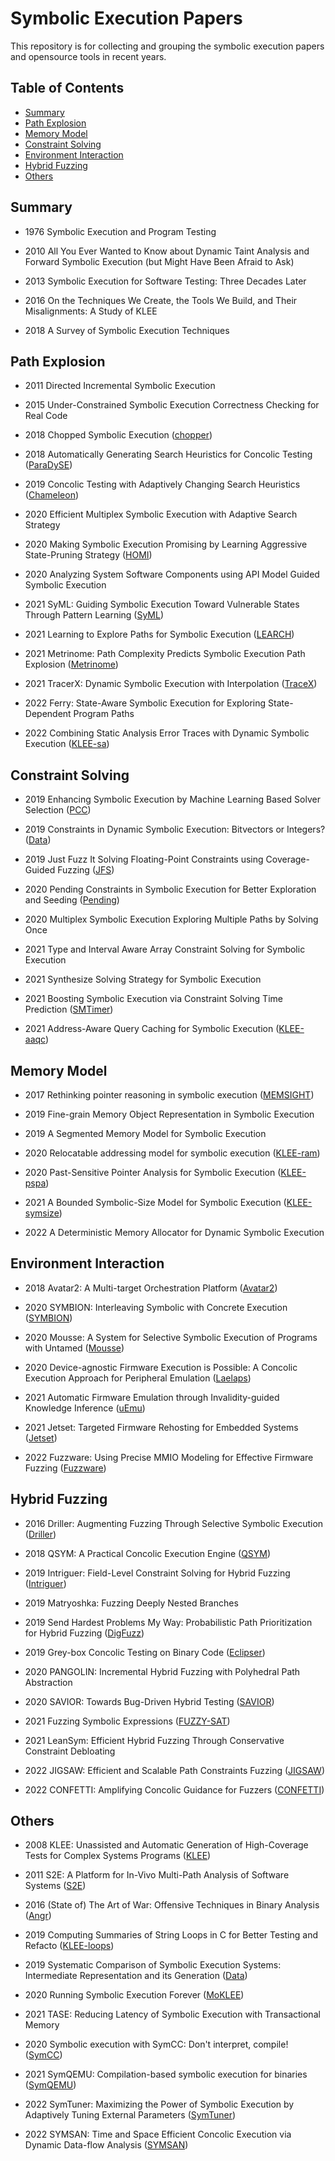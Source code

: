 # Symbolic Execution Papers

This repository is for collecting and grouping the symbolic execution papers and opensource tools in recent years.


## Table of Contents

* [Summary](#Summary)
* [Path Explosion](#Path-Explosion)
* [Memory Model](#Memory-Model) 
* [Constraint Solving](#Constraint-Solving) 
* [Environment Interaction](#Environment-Interaction)
* [Hybrid Fuzzing](#Hybrid-Fuzzing)
* [Others](#Others) 

## Summary

* 1976 Symbolic Execution and Program Testing

* 2010 All You Ever Wanted to Know about Dynamic Taint Analysis and Forward Symbolic Execution (but Might Have Been Afraid to Ask)

* 2013 Symbolic Execution for Software Testing: Three Decades Later

* 2016 On the Techniques We Create, the Tools We Build, and Their Misalignments: A Study of KLEE

* 2018 A Survey of Symbolic Execution Techniques

## Path Explosion

* 2011 Directed Incremental Symbolic Execution

* 2015 Under-Constrained Symbolic Execution Correctness Checking for Real Code

* 2018 Chopped Symbolic Execution ([chopper](https://github.com/davidtr1037/chopper))

* 2018 Automatically Generating Search Heuristics for Concolic Testing ([ParaDySE](https://github.com/kupl/ParaDySE))

* 2019 Concolic Testing with Adaptively Changing Search Heuristics ([Chameleon](https://github.com/kupl/Chameleon))

* 2020 Efficient Multiplex Symbolic Execution with Adaptive Search Strategy

* 2020 Making Symbolic Execution Promising by Learning Aggressive State-Pruning Strategy ([HOMI](https://github.com/kupl/HOMI_public)) 

* 2020 Analyzing System Software Components using API Model Guided Symbolic Execution

* 2021 SyML: Guiding Symbolic Execution Toward Vulnerable States Through Pattern Learning ([SyML](https://github.com/ucsb-seclab/syml))

* 2021 Learning to Explore Paths for Symbolic Execution ([LEARCH](https://github.com/eth-sri/learch))

* 2021 Metrinome: Path Complexity Predicts Symbolic Execution Path Explosion ([Metrinome](https://github.com/hmc-alpaqa/metrinome))

* 2021 TracerX: Dynamic Symbolic Execution with Interpolation ([TraceX](https://github.com/tracer-x/tracer-x.github.io))

* 2022 Ferry: State-Aware Symbolic Execution for Exploring State-Dependent Program Paths

* 2022 Combining Static Analysis Error Traces with Dynamic Symbolic Execution ([KLEE-sa](https://srg.doc.ic.ac.uk/projects/klee-sa/artifact.html))

## Constraint Solving

* 2019 Enhancing Symbolic Execution by Machine Learning Based Solver Selection ([PCC](https://github.com/csienslab-PCC/PathConstraintClassifier))

* 2019 Constraints in Dynamic Symbolic Execution: Bitvectors or Integers? ([Data](https://srg.doc.ic.ac.uk/projects/klee-z3-int-vs-bv/artifact.html))

* 2019 Just Fuzz It Solving Floating-Point Constraints using Coverage-Guided Fuzzing ([JFS](https://github.com/mc-imperial/jfs))

* 2020 Pending Constraints in Symbolic Execution for Better Exploration and Seeding ([Pending](https://srg.doc.ic.ac.uk/projects/pending-constraints/artifact.html))

* 2020 Multiplex Symbolic Execution Exploring Multiple Paths by Solving Once

* 2021 Type and Interval Aware Array Constraint Solving for Symbolic Execution

* 2021 Synthesize Solving Strategy for Symbolic Execution

* 2021 Boosting Symbolic Execution via Constraint Solving Time Prediction ([SMTimer](https://github.com/Artisan-Lab/SMTimer))

* 2021 Address-Aware Query Caching for Symbolic Execution ([KLEE-aaqc](https://github.com/davidtr1037/klee-aaqc))

## Memory Model

* 2017 Rethinking pointer reasoning in symbolic execution ([MEMSIGHT](https://github.com/season-lab/memsight))

* 2019 Fine-grain Memory Object Representation in Symbolic Execution 

* 2019 A Segmented Memory Model for Symbolic Execution

* 2020 Relocatable addressing model for symbolic execution ([KLEE-ram](https://www.tau.ac.il/~davivtra/projects/ram/))

* 2020 Past-Sensitive Pointer Analysis for Symbolic Execution ([KLEE-pspa](https://github.com/davidtr1037/klee-pspa))

* 2021 A Bounded Symbolic-Size Model for Symbolic Execution ([KLEE-symsize](https://github.com/davidtr1037/klee-symsize))

* 2022 A Deterministic Memory Allocator for Dynamic Symbolic Execution

## Environment Interaction

* 2018 Avatar2: A Multi-target Orchestration Platform ([Avatar2](https://github.com/avatartwo/avatar2))

* 2020 SYMBION: Interleaving Symbolic with Concrete Execution ([SYMBION](https://github.com/angr/angr))

* 2020 Mousse: A System for Selective Symbolic Execution of Programs with Untamed ([Mousse](https://github.com/trusslab/mousse))

* 2020 Device-agnostic Firmware Execution is Possible: A Concolic Execution Approach for Peripheral Emulation ([Laelaps](https://github.com/dongmu/Laelaps))

* 2021 Automatic Firmware Emulation through Invalidity-guided Knowledge Inference ([uEmu](https://github.com/MCUSec/uEmu))

* 2021 Jetset: Targeted Firmware Rehosting for Embedded Systems ([Jetset](https://github.com/aerosec/jetset/))

* 2022 Fuzzware: Using Precise MMIO Modeling for Effective Firmware Fuzzing ([Fuzzware](https://github.com/fuzzware-fuzzer/fuzzware))

## Hybrid Fuzzing

* 2016 Driller: Augmenting Fuzzing Through Selective Symbolic Execution ([Driller](https://github.com/shellphish/driller))

* 2018 QSYM: A Practical Concolic Execution Engine ([QSYM](https://github.com/sslab-gatech/qsym))

* 2019 Intriguer: Field-Level Constraint Solving for Hybrid Fuzzing ([Intriguer](https://github.com/seclab-yonsei/intriguer))

* 2019 Matryoshka: Fuzzing Deeply Nested Branches

* 2019 Send Hardest Problems My Way: Probabilistic Path Prioritization for Hybrid Fuzzing ([DigFuzz](https://github.com/shouc/digfuzz))

* 2019 Grey-box Concolic Testing on Binary Code ([Eclipser](https://github.com/SoftSec-KAIST/Eclipser))

* 2020 PANGOLIN: Incremental Hybrid Fuzzing with Polyhedral Path Abstraction

* 2020 SAVIOR: Towards Bug-Driven Hybrid Testing ([SAVIOR](https://github.com/evanmak/savior-source))

* 2021 Fuzzing Symbolic Expressions ([FUZZY-SAT](https://season-lab.github.io/fuzzolic/))

* 2021 LeanSym: Efficient Hybrid Fuzzing Through Conservative Constraint Debloating

* 2022 JIGSAW: Efficient and Scalable Path Constraints Fuzzing ([JIGSAW](https://github.com/R-Fuzz/jigsaw))

* 2022 CONFETTI: Amplifying Concolic Guidance for Fuzzers ([CONFETTI](https://github.com/neu-se/CONFETTI))

## Others

* 2008 KLEE: Unassisted and Automatic Generation of High-Coverage Tests for Complex Systems Programs ([KLEE](https://github.com/klee/klee))

* 2011 S2E: A Platform for In-Vivo Multi-Path Analysis of Software Systems ([S2E](https://github.com/S2E/s2e))

* 2016 (State of) The Art of War: Offensive Techniques in Binary Analysis ([Angr](https://github.com/angr/angr))

* 2019 Computing Summaries of String Loops in C for Better Testing and Refacto ([KLEE-loops](https://srg.doc.ic.ac.uk/projects/loop-summaries/artifact.html))

* 2019 Systematic Comparison of Symbolic Execution Systems: Intermediate Representation and its Generation ([Data](https://www.s3.eurecom.fr/tools/symbolic_execution/ir_study.html))

* 2020 Running Symbolic Execution Forever ([MoKLEE](https://srg.doc.ic.ac.uk/projects/moklee/artifact.html))

* 2021 TASE: Reducing Latency of Symbolic Execution with Transactional Memory

* 2020 Symbolic execution with SymCC: Don't interpret, compile! ([SymCC](https://github.com/eurecom-s3/symcc))

* 2021 SymQEMU: Compilation-based symbolic execution for binaries ([SymQEMU](https://github.com/eurecom-s3/symqemu))

* 2022 SymTuner: Maximizing the Power of Symbolic Execution by Adaptively Tuning External Parameters ([SymTuner](https://github.com/skkusal/symtuner))

* 2022 SYMSAN: Time and Space Efficient Concolic Execution via Dynamic Data-flow Analysis ([SYMSAN](https://github.com/R-Fuzz/symsan))
